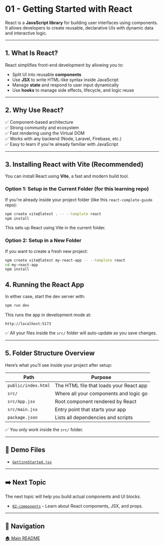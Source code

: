 # 01 - Getting Started with React

React is a **JavaScript library** for building user interfaces using components.  
It allows developers to create reusable, declarative UIs with dynamic data and interactive logic.

---

## 1. What Is React?

React simplifies front-end development by allowing you to:

- Split UI into reusable **components**
- Use **JSX** to write HTML-like syntax inside JavaScript
- Manage **state** and respond to user input dynamically
- Use **hooks** to manage side effects, lifecycle, and logic reuse

---

## 2. Why Use React?

✅ Component-based architecture  
✅ Strong community and ecosystem  
✅ Fast rendering using the Virtual DOM  
✅ Works with any backend (Node, Laravel, Firebase, etc.)  
✅ Easy to learn if you're already familiar with JavaScript

---

## 3. Installing React with Vite (Recommended)

You can install React using **Vite**, a fast and modern build tool.

### Option 1: Setup in the Current Folder (for this learning repo)

If you're already inside your project folder (like this `react-complete-guide` repo):

```bash
npm create vite@latest . -- --template react
npm install
```

This sets up React using Vite in the current folder.

### Option 2: Setup in a New Folder

If you want to create a fresh new project:

```bash
npm create vite@latest my-react-app -- --template react
cd my-react-app
npm install
```

## 4. Running the React App

In either case, start the dev server with:

```bash
npm run dev
```

This runs the app in development mode at:

```arduino
http://localhost:5173
```

✅ All your files inside the `src/` folder will auto-update as you save changes.

---

## 5. Folder Structure Overview

Here’s what you’ll see inside your project after setup:

| Path                | Purpose                                 |
| ------------------- | --------------------------------------- |
| `public/index.html` | The HTML file that loads your React app |
| `src/`              | Where all your components and logic go  |
| `src/App.jsx`       | Root component rendered by React        |
| `src/main.jsx`      | Entry point that starts your app        |
| `package.json`      | Lists all dependencies and scripts      |

✅ You only work inside the `src/` folder.

---

## 📂 Demo Files

- [`GettingStarted.jsx`](./GettingStarted.jsx)

---

## ➡️ Next Topic

The next topic will help you build actual components and UI blocks.

- [`02-components`](../02-components/README.md) - Learn about React components, JSX, and props.

---

## 🔗 Navigation

[🏠 Main README](../../../README.md)

